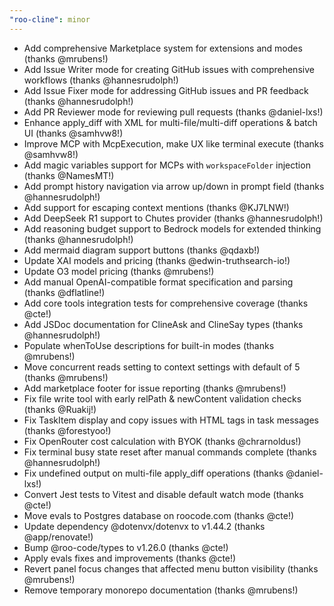 ```yaml
---
"roo-cline": minor
---
```


- Add comprehensive Marketplace system for extensions and modes (thanks @mrubens!)
- Add Issue Writer mode for creating GitHub issues with comprehensive workflows (thanks @hannesrudolph!)
- Add Issue Fixer mode for addressing GitHub issues and PR feedback (thanks @hannesrudolph!)
- Add PR Reviewer mode for reviewing pull requests (thanks @daniel-lxs!)
- Enhance apply_diff with XML for multi-file/multi-diff operations & batch UI (thanks @samhvw8!)
- Improve MCP with McpExecution, make UX like terminal execute (thanks @samhvw8!)
- Add magic variables support for MCPs with `workspaceFolder` injection (thanks @NamesMT!)
- Add prompt history navigation via arrow up/down in prompt field (thanks @hannesrudolph!)
- Add support for escaping context mentions (thanks @KJ7LNW!)
- Add DeepSeek R1 support to Chutes provider (thanks @hannesrudolph!)
- Add reasoning budget support to Bedrock models for extended thinking (thanks @hannesrudolph!)
- Add mermaid diagram support buttons (thanks @qdaxb!)
- Update XAI models and pricing (thanks @edwin-truthsearch-io!)
- Update O3 model pricing (thanks @mrubens!)
- Add manual OpenAI-compatible format specification and parsing (thanks @dflatline!)
- Add core tools integration tests for comprehensive coverage (thanks @cte!)
- Add JSDoc documentation for ClineAsk and ClineSay types (thanks @hannesrudolph!)
- Populate whenToUse descriptions for built-in modes (thanks @mrubens!)
- Move concurrent reads setting to context settings with default of 5 (thanks @mrubens!)
- Add marketplace footer for issue reporting (thanks @mrubens!)
- Fix file write tool with early relPath & newContent validation checks (thanks @Ruakij!)
- Fix TaskItem display and copy issues with HTML tags in task messages (thanks @forestyoo!)
- Fix OpenRouter cost calculation with BYOK (thanks @chrarnoldus!)
- Fix terminal busy state reset after manual commands complete (thanks @hannesrudolph!)
- Fix undefined output on multi-file apply_diff operations (thanks @daniel-lxs!)
- Convert Jest tests to Vitest and disable default watch mode (thanks @cte!)
- Move evals to Postgres database on roocode.com (thanks @cte!)
- Update dependency @dotenvx/dotenvx to v1.44.2 (thanks @app/renovate!)
- Bump @roo-code/types to v1.26.0 (thanks @cte!)
- Apply evals fixes and improvements (thanks @cte!)
- Revert panel focus changes that affected menu button visibility (thanks @mrubens!)
- Remove temporary monorepo documentation (thanks @mrubens!)
